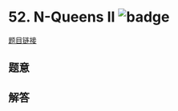# 52. N-Queens II ![badge](https://img.shields.io/badge/-hard-red?style=flat-square)

[题目链接](https://leetcode.com/problems/n-queens-ii)

## 题意

## 解答

